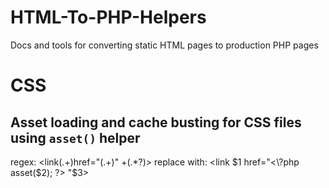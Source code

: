# HTML-To-PHP-Helpers
Docs and tools for converting static HTML pages to production PHP pages

# CSS

## Asset loading and cache busting for CSS files using `asset()` helper
regex: <link(.+)href="(.+)" +(.*?)>
replace with: <link $1 href="<\?php asset($2); \?\> "$3>
